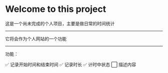 # Welcome to this project
这是一个尚未完成的个人项目，主要是做日常的时间统计

---
它将会作为个人网站的一个功能

---
功能：


✅ 记录开始时间和结束时间
✅ 记录时长
✅ 计时中状态
⬜ 描述内容